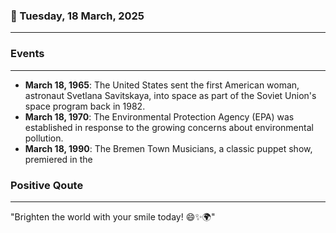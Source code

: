 ### 📅 Tuesday, 18 March, 2025
------
### Events
------
- **March 18, 1965**: The United States sent the first American woman, astronaut Svetlana Savitskaya, into space as part of the Soviet Union's space program back in 1982.
- **March 18, 1970**: The Environmental Protection Agency (EPA) was established in response to the growing concerns about environmental pollution.
- **March 18, 1990**: The Bremen Town Musicians, a classic puppet show, premiered in the
### Positive Qoute
------
"Brighten the world with your smile today! 😄✨🌍"
